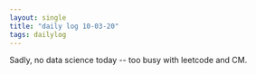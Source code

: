 ```yaml
---
layout: single
title: "daily log 10-03-20"
tags: dailylog
---
```


Sadly, no data science today -- too busy with leetcode and CM.
